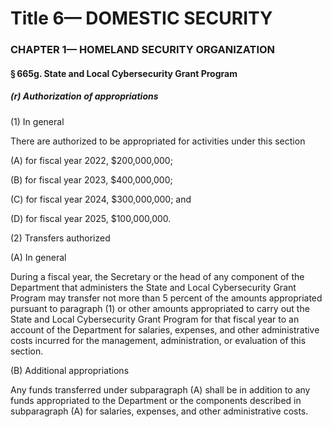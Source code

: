 
# Title 6— DOMESTIC SECURITY
### CHAPTER 1— HOMELAND SECURITY ORGANIZATION
#### § 665g. State and Local Cybersecurity Grant Program
##### (r) Authorization of appropriations

(1) In general

There are authorized to be appropriated for activities under this section

(A) for fiscal year 2022, $200,000,000;

(B) for fiscal year 2023, $400,000,000;

(C) for fiscal year 2024, $300,000,000; and

(D) for fiscal year 2025, $100,000,000.

(2) Transfers authorized

(A) In general

During a fiscal year, the Secretary or the head of any component of the Department that administers the State and Local Cybersecurity Grant Program may transfer not more than 5 percent of the amounts appropriated pursuant to paragraph (1) or other amounts appropriated to carry out the State and Local Cybersecurity Grant Program for that fiscal year to an account of the Department for salaries, expenses, and other administrative costs incurred for the management, administration, or evaluation of this section.

(B) Additional appropriations

Any funds transferred under subparagraph (A) shall be in addition to any funds appropriated to the Department or the components described in subparagraph (A) for salaries, expenses, and other administrative costs.
